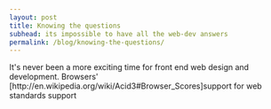 ```yaml
---
layout: post
title: Knowing the questions
subhead: its impossible to have all the web-dev answers
permalink: /blog/knowing-the-questions/
---
```



<p class="post--intro">It&#39;s never been a more exciting time for front end web design and development. Browsers&#39; [http://en.wikipedia.org/wiki/Acid3#Browser_Scores]support for web standards support  </p> 






